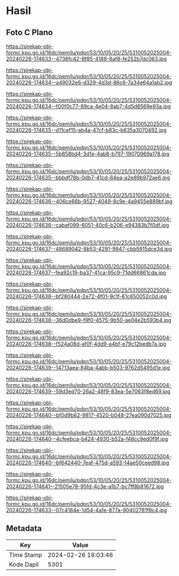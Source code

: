 # Hasil

## Foto C Plano

https://sirekap-obj-formc.kpu.go.id/16dc/pemilu/pdpr/53/10/05/20/25/5310052025004-20240226-174633--4736fc42-8f85-4188-8af8-fe252b7dc063.jpg

https://sirekap-obj-formc.kpu.go.id/16dc/pemilu/pdpr/53/10/05/20/25/5310052025004-20240226-174634--a49032e6-d329-4d3d-86c6-7a34e64a1ab2.jpg

https://sirekap-obj-formc.kpu.go.id/16dc/pemilu/pdpr/53/10/05/20/25/5310052025004-20240226-174634--f00f0c77-89ca-4e04-8ab7-4d5d8569e93a.jpg

https://sirekap-obj-formc.kpu.go.id/16dc/pemilu/pdpr/53/10/05/20/25/5310052025004-20240226-174635--d11cef15-ab4a-47cf-b83c-b635a3070492.jpg

https://sirekap-obj-formc.kpu.go.id/16dc/pemilu/pdpr/53/10/05/20/25/5310052025004-20240226-174635--5b858bd4-3d1e-4ab8-b797-19070969a178.jpg

https://sirekap-obj-formc.kpu.go.id/16dc/pemilu/pdpr/53/10/05/20/25/5310052025004-20240226-174635--bbbdf78b-0db7-41cd-84ea-a2e89b972ae6.jpg

https://sirekap-obj-formc.kpu.go.id/16dc/pemilu/pdpr/53/10/05/20/25/5310052025004-20240226-174636--406ce66b-9527-4049-8c9e-4a9455e889bf.jpg

https://sirekap-obj-formc.kpu.go.id/16dc/pemilu/pdpr/53/10/05/20/25/5310052025004-20240226-174636--cabaf099-6051-40c6-b206-e94383b7f0df.jpg

https://sirekap-obj-formc.kpu.go.id/16dc/pemilu/pdpr/53/10/05/20/25/5310052025004-20240226-174637--48689042-8b53-4291-9947-cbb5915dce3d.jpg

https://sirekap-obj-formc.kpu.go.id/16dc/pemilu/pdpr/53/10/05/20/25/5310052025004-20240226-174637--fea92c19-ba37-41ca-95c9-71dd66861cda.jpg

https://sirekap-obj-formc.kpu.go.id/16dc/pemilu/pdpr/53/10/05/20/25/5310052025004-20240226-174638--bf280444-2e72-4f01-9c1f-61c650052c0d.jpg

https://sirekap-obj-formc.kpu.go.id/16dc/pemilu/pdpr/53/10/05/20/25/5310052025004-20240226-174638--36d0dbe9-f9f0-4575-9b50-ae04e2b593b4.jpg

https://sirekap-obj-formc.kpu.go.id/16dc/pemilu/pdpr/53/10/05/20/25/5310052025004-20240226-174638--f524a08d-af0f-4dd9-a4bf-e79c12bedb7a.jpg

https://sirekap-obj-formc.kpu.go.id/16dc/pemilu/pdpr/53/10/05/20/25/5310052025004-20240226-174639--14713aea-84ba-4abb-b503-9762d5495d1e.jpg

https://sirekap-obj-formc.kpu.go.id/16dc/pemilu/pdpr/53/10/05/20/25/5310052025004-20240226-174639--59d3ed70-26a2-48f9-83ea-5e7063f8ed69.jpg

https://sirekap-obj-formc.kpu.go.id/16dc/pemilu/pdpr/53/10/05/20/25/5310052025004-20240226-174640--bf0d9b62-9817-4520-b048-27ea090d7025.jpg

https://sirekap-obj-formc.kpu.go.id/16dc/pemilu/pdpr/53/10/05/20/25/5310052025004-20240226-174640--4cfeebca-b424-4930-b52a-f48cc9ed0f9f.jpg

https://sirekap-obj-formc.kpu.go.id/16dc/pemilu/pdpr/53/10/05/20/25/5310052025004-20240226-174640--bf642440-7eaf-475d-a593-14ae50ceed98.jpg

https://sirekap-obj-formc.kpu.go.id/16dc/pemilu/pdpr/53/10/05/20/25/5310052025004-20240226-174641--21505e78-95fd-4c3e-a1b7-bc7ff8b81672.jpg

https://sirekap-obj-formc.kpu.go.id/16dc/pemilu/pdpr/53/10/05/20/25/5310052025004-20240226-174633--07c4164e-1d54-4a1e-877a-90402781f9c4.jpg


## Metadata

| Key        | Value               |
| ---------- | ------------------- |
| Time Stamp | 2024-02-26 18:03:46 |
| Kode Dapil | 5301                |



